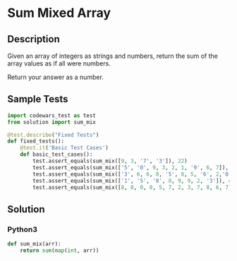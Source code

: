 # Sum Mixed Array


## Description
Given an array of integers as strings and numbers, return the sum of the array values as if all were numbers.

Return your answer as a number.


## Sample Tests
```python
import codewars_test as test
from solution import sum_mix

@test.describe("Fixed Tests")
def fixed_tests():
    @test.it('Basic Test Cases')
    def basic_test_cases():
        test.assert_equals(sum_mix([9, 3, '7', '3']), 22)
        test.assert_equals(sum_mix(['5', '0', 9, 3, 2, 1, '9', 6, 7]), 42)
        test.assert_equals(sum_mix(['3', 6, 6, 0, '5', 8, 5, '6', 2,'0']), 41)
        test.assert_equals(sum_mix(['1', '5', '8', 8, 9, 9, 2, '3']), 45)
        test.assert_equals(sum_mix([8, 0, 0, 8, 5, 7, 2, 3, 7, 8, 6, 7]), 61)
```


## Solution
### Python3
```python
def sum_mix(arr):
    return sum(map(int, arr))
```
